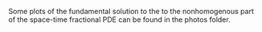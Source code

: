 Some plots of the fundamental solution to the to the nonhomogenous part of the space-time fractional PDE can be found in the photos folder. 


